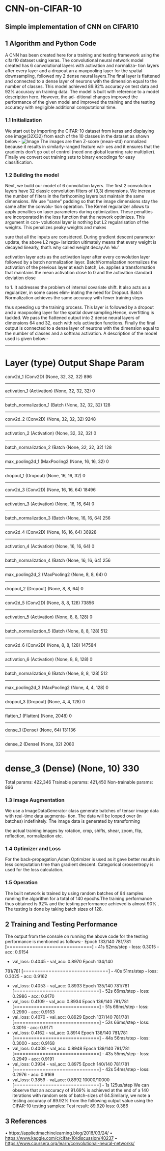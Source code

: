 # CNN-on-CIFAR-10
## Simple implementation of CNN on CIFAR10
## 1 Algorithm and Python Code
A CNN has been created here for a training and testing framework using the cifar10 dataset using keras.
The convolutional neural network model created has 6 convolutional layers with activation and normaliza-
tion layers after every layer and a dropout an a maxpooling layer for the spatial downsampling, followed
my 2 dense neural layers.The final layer is flattened and connected to a dense layer of neurons with the
dimension equal to the number of classes. This model achieved 89.92% accuracy on test data and 92%
accuracy on training data. The model is built with reference to a model description here. However, the ad-
ditional changes improved the performance of the given model and improved the training and the testing
accuracy with negligible additional computational time.
### 1.1 Initialization
We start out by importing the CIFAR-10 dataset from keras and displaying one image(32X32) from each
of the 10 classes in the dataset as shown below:-
![Image](https://github.com/theperplexedmaverick/CNN-on-CIFAR-10/blob/master/Figure_1.png)
The images are then Z-score (mean-std) normalized because it results in similarly-ranged feature val-
ues and it ensures that the gradients don’t go out of control (need one global learning rate multiplier).
Finally we convert out training sets to binary encodings for easy classification.
### 1.2 Building the model
Next, we build our model of 6 convolution layers. The first 2 convolution layers have 32 classic convolution
filters of (3,3) dimensions. We increase the number of filters in the forthcoming layers but maintain the
same dimensions. We use "same" padding so that the image dimensions stay the same after the convolu-
tion operation. The Kernel regularizer allows to apply penalties on layer parameters during optimization.
These penalties are incorporated in the loss function that the network optimizes. This argument in con-
volutional layer is nothing but L2 regularisation of the weights. This penalizes peaky weights and makes

sure that all the inputs are considered. During gradient descent parameter update, the above L2 regu-
larization ultimately means that every weight is decayed linearly, that’s why called weight decay.An ’elu’

activation layer acts as the activation layer after every convolution layer followed by a batch normalization
layer. BatchNormalization normalizes the activation of the previous layer at each batch, i.e. applies a
transformation that maintains the mean activation close to 0 and the activation standard deviation close

to 1. It addresses the problem of internal covariate shift. It also acts as a regularizer, in some cases elim-
inating the need for Dropout. Batch Normalization achieves the same accuracy with fewer training steps

thus speeding up the training process. This layer is followed by a dropout and a maxpooling layer for
the spatial downsampling.Hence, overfitting is tackled. We pass the flattened output into 2 dense neural
layers of dimensions 64 and 32, each with relu activation functions. Finally the final output is connected
to a dense layer of neurons with the dimension equal to the number of classes and a softmax activation.
A description of the model used is given below:-
_____________________________________________________________
Layer (type) Output Shape Param
=================================================================
conv2d_1 (Conv2D) (None, 32, 32, 32) 896
_________________________________________________________________
activation_1 (Activation) (None, 32, 32, 32) 0
_________________________________________________________________
batch_normalization_1 (Batch (None, 32, 32, 32) 128
_________________________________________________________________
conv2d_2 (Conv2D) (None, 32, 32, 32) 9248
_________________________________________________________________
activation_2 (Activation) (None, 32, 32, 32) 0
_________________________________________________________________
batch_normalization_2 (Batch (None, 32, 32, 32) 128
_________________________________________________________________
max_pooling2d_1 (MaxPooling2 (None, 16, 16, 32) 0
_________________________________________________________________
dropout_1 (Dropout) (None, 16, 16, 32) 0
_________________________________________________________________
conv2d_3 (Conv2D) (None, 16, 16, 64) 18496
_________________________________________________________________
activation_3 (Activation) (None, 16, 16, 64) 0
_________________________________________________________________
batch_normalization_3 (Batch (None, 16, 16, 64) 256
_________________________________________________________________
conv2d_4 (Conv2D) (None, 16, 16, 64) 36928
_________________________________________________________________
activation_4 (Activation) (None, 16, 16, 64) 0
_________________________________________________________________
batch_normalization_4 (Batch (None, 16, 16, 64) 256
_________________________________________________________________
max_pooling2d_2 (MaxPooling2 (None, 8, 8, 64) 0
_________________________________________________________________
dropout_2 (Dropout) (None, 8, 8, 64) 0
_________________________________________________________________
conv2d_5 (Conv2D) (None, 8, 8, 128) 73856
_________________________________________________________________
activation_5 (Activation) (None, 8, 8, 128) 0
_________________________________________________________________
batch_normalization_5 (Batch (None, 8, 8, 128) 512
_________________________________________________________________
conv2d_6 (Conv2D) (None, 8, 8, 128) 147584
_________________________________________________________________
activation_6 (Activation) (None, 8, 8, 128) 0
_________________________________________________________________
batch_normalization_6 (Batch (None, 8, 8, 128) 512
_________________________________________________________________
max_pooling2d_3 (MaxPooling2 (None, 4, 4, 128) 0
_________________________________________________________________
dropout_3 (Dropout) (None, 4, 4, 128) 0
_________________________________________________________________
flatten_1 (Flatten) (None, 2048) 0
_________________________________________________________________
dense_1 (Dense) (None, 64) 131136
_________________________________________________________________
dense_2 (Dense) (None, 32) 2080
_________________________________________________________________
dense_3 (Dense) (None, 10) 330
=================================================================
Total params: 422,346 Trainable params: 421,450 Non-trainable params: 896

### 1.3 Image Augmentation

We use a ImageDataGenerator class generate batches of tensor image data with real-time data augmenta-
tion. The data will be looped over (in batches) indefinitely. The image data is generated by transforming

the actual training images by rotation, crop, shifts, shear, zoom, flip, reflection, normalization etc.
### 1.4 Optimizer and Loss
For the back-propagation,Adam Optimizer is used as it gave better results in less computation time than
gradient descent. Categorical crossentropy is used for the loss calculation.
### 1.5 Operation
The built network is trained by using random batches of 64 samples running the algorithm for a total
of 140 epochs.The training performance thus obtained is 92% and the testing performance achieved is
almost 90% . The testing is done by taking batch sizes of 128.

## 2 Training and Testing Performance
The output from the console on running the above code for the testing performance is mentioned as
follows:-
Epoch 133/140
781/781 [==============================] - 41s 52ms/step - loss: 0.3015 - acc: 0.9154
- val_loss: 0.4045 - val_acc: 0.8970
Epoch 134/140

781/781 [==============================] - 40s 51ms/step - loss: 0.3025 - acc: 0.9162
- val_loss: 0.4053 - val_acc: 0.8933
Epoch 135/140
781/781 [==============================] - 52s 66ms/step - loss: 0.2986 - acc: 0.9170
- val_loss: 0.4109 - val_acc: 0.8934
Epoch 136/140
781/781 [==============================] - 51s 66ms/step - loss: 0.2990 - acc: 0.9163
- val_loss: 0.4070 - val_acc: 0.8929
Epoch 137/140
781/781 [==============================] - 52s 66ms/step - loss: 0.3016 - acc: 0.9171
- val_loss: 0.4162 - val_acc: 0.8914
Epoch 138/140
781/781 [==============================] - 44s 56ms/step - loss: 0.3000 - acc: 0.9168
- val_loss: 0.4008 - val_acc: 0.8948
Epoch 139/140
781/781 [==============================] - 43s 55ms/step - loss: 0.2949 - acc: 0.9191
- val_loss: 0.3934 - val_acc: 0.8975
Epoch 140/140
781/781 [==============================] - 42s 54ms/step - loss: 0.2976 - acc: 0.9169
- val_loss: 0.3859 - val_acc: 0.8992
10000/10000 [==============================] - 1s 125us/step
We can observe that an accuracy of 91.69% is achieved at the end of a 140 iterations with random sets of
batch-sizes of 64.Similarly, we note a testing accuracy of 89.92% from the following output value using
the CIFAR-10 testing samples: Test result: 89.920 loss: 0.386
## 3 References
• https://appliedmachinelearning.blog/2018/03/24/
• https://www.kaggle.com/c/cifar-10/discussion/40237
• https://www.coursera.org/learn/convolutional-neural-networks/
